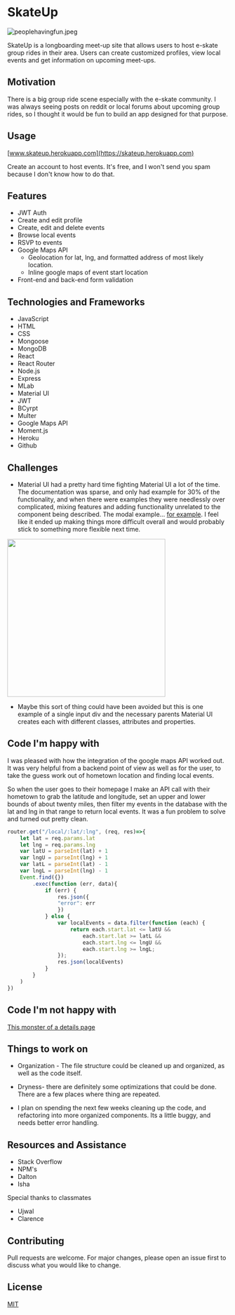 # SkateUp

![peoplehavingfun.jpeg](https://blog.boostedboards.com/wp-content/uploads/2018/06/boosted-boards-san-francisco-group-ride.jpg)

SkateUp is a longboarding meet-up site that allows users to host e-skate group rides in their area. Users can create customized profiles, view local events and get information on upcoming meet-ups. 

## Motivation

There is a big group ride scene especially with the e-skate community.  I was always seeing posts on reddit or local forums about upcoming group rides, so I thought it would be fun to build an app designed for that purpose. 

## Usage

[www.skateup.herokuapp.com](https://skateup.herokuapp.com)

Create an account to host events. It's free, and I won't send you spam because I don't know how to do that. 

## Features

* JWT Auth
* Create and edit profile 
* Create, edit and delete events
* Browse local events
* RSVP to events
* Google Maps API 
   * Geolocation for lat, lng, and formatted address of most likely location.
   * Inline google maps of event start location
* Front-end and back-end form validation


## Technologies and Frameworks

* JavaScript
* HTML
* CSS
* Mongoose
* MongoDB
* React
* React Router
* Node.js
* Express
* MLab
* Material UI
* JWT
* BCyrpt
* Multer
* Google Maps API
* Moment.js
* Heroku
* Github


## Challenges
- Material UI had a pretty hard time fighting Material UI a lot of the time.  The documentation was sparse, and only had example for 30% of the functionality, and when there were examples they were needlessly over complicated, mixing features and adding functionality unrelated to the component being described. The modal example... [for example](https://material-ui.com/utils/modal/).  I feel like it ended up making things more difficult overall and would probably stick to something more flexible next time. 

<img src="https://i.imgur.com/eIMwpNk.png" width="360">

- Maybe this sort of thing could have been avoided but this is one example of a single input div and the necessary parents Material UI creates each with different classes, attributes and properties. 



## Code I'm happy with

I was pleased with how the integration of the google maps API worked out.  It was very helpful from a backend point of view as well as for the user, to take the guess work out of hometown location and finding local events.

So when the user goes to their homepage I make an API call with their hometown to grab the latitude and longitude, set an upper and lower bounds of about twenty miles, then filter my events in the database with the lat and lng in that range to return local events. It was a fun problem to solve and turned out pretty clean. 

```javascript
router.get("/local/:lat/:lng", (req, res)=>{
	let lat = req.params.lat
	let lng = req.params.lng
	var latU = parseInt(lat) + 1
	var lngU = parseInt(lng) + 1
	var latL = parseInt(lat) - 1
	var lngL = parseInt(lng) - 1
	Event.find({})
		.exec(function (err, data){
			if (err) {
				res.json({
				"error": err
				})
			} else {
				var localEvents = data.filter(function (each) {
					return each.start.lat <= latU &&
						each.start.lat >= latL &&
						each.start.lng <= lngU &&
						each.start.lng >= lngL;
				});
				res.json(localEvents)
			}
		}
	)
})
```
## Code I'm not happy with

[This monster of a details page](https://github.com/langdonf/skateup/blob/master/client/src/containers/Detail.js)
## Things to work on
- Organization - The file structure could be cleaned up and organized, as well as the code itself. 

- Dryness- there are definitely some optimizations that could be done.  There are a few places where thing are repeated.

- I plan on spending the next few weeks cleaning up the code, and refactoring into more organized components.  Its a little buggy, and needs better error handling. 


## Resources and Assistance
 - Stack Overflow
 - NPM's
 - Dalton 
 - Isha

Special thanks to classmates
 - Ujwal
 - Clarence 

## Contributing
Pull requests are welcome. For major changes, please open an issue first to discuss what you would like to change.

## License
[MIT](https://choosealicense.com/licenses/mit/)
